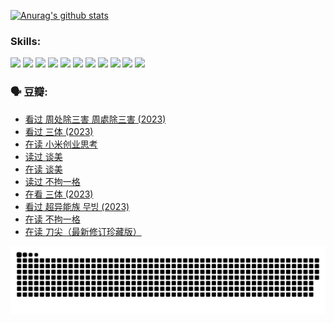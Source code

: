 
[![Anurag's github stats](https://github-readme-stats.vercel.app/api?username=w940853815)](https://github.com/anuraghazra/github-readme-stats)

### Skills:

<code><img height="32" src="https://cdn.jsdelivr.net/npm/simple-icons@v5/icons/python.svg"></code>
<code><img height="32" src="https://cdn.jsdelivr.net/npm/simple-icons@v5/icons/javascript.svg"></code>
<code><img height="32" src="https://cdn.jsdelivr.net/npm/simple-icons@v5/icons/django.svg"></code>
<code><img height="32" src="https://cdn.jsdelivr.net/npm/simple-icons@v5/icons/flask.svg"></code>
<code><img height="32" src="https://cdn.jsdelivr.net/npm/simple-icons@v5/icons/vuetify.svg"></code>
<code><img height="32" src="https://cdn.jsdelivr.net/npm/simple-icons@v5/icons/git.svg"></code>
<code><img height="32" src="https://cdn.jsdelivr.net/npm/simple-icons@v5/icons/docker.svg"></code>
<code><img height="32" src="https://cdn.jsdelivr.net/npm/simple-icons@v5/icons/postgresql.svg"></code>
<code><img height="32" src="https://cdn.jsdelivr.net/npm/simple-icons@v5/icons/elasticsearch.svg"></code>
<code><img height="32" src="https://cdn.jsdelivr.net/npm/simple-icons@v5/icons/macos.svg"></code>
<code><img height="32" src="https://cdn.jsdelivr.net/npm/simple-icons@v5/icons/linux.svg"></code>

### 🗣 豆瓣:

<!-- DOUBAN-ACTIVITIES:START -->
- [看过 周处除三害 周處除三害‎ (2023)](https://www.douban.com/people/136069238/status/4575646701/?_i=13197742)
- [看过 三体‎ (2023)](https://www.douban.com/people/136069238/status/4574263039/?_i=13197742)
- [在读 小米创业思考](https://www.douban.com/people/136069238/status/4572047905/?_i=13197742)
- [读过 谈美](https://www.douban.com/people/136069238/status/4572047629/?_i=13197742)
- [在读 谈美](https://www.douban.com/people/136069238/status/4560861771/?_i=13197742)
- [读过 不拘一格](https://www.douban.com/people/136069238/status/4560861445/?_i=13197742)
- [在看 三体‎ (2023)](https://www.douban.com/people/136069238/status/4558185093/?_i=13197742)
- [看过 超异能族 무빙‎ (2023)](https://www.douban.com/people/136069238/status/4556824186/?_i=13197743)
- [在读 不拘一格](https://www.douban.com/people/136069238/status/4541712161/?_i=13197743)
- [在读 刀尖（最新修订珍藏版）](https://www.douban.com/people/136069238/status/4541711339/?_i=13197743)
<!-- DOUBAN-ACTIVITIES:END -->


![Snake animation](https://raw.githubusercontent.com/w940853815/w940853815/output/github-contribution-grid-snake.svg)

<!--
**w940853815/w940853815** is a ✨ _special_ ✨ repository because its `README.md` (this file) appears on your GitHub profile.

Here are some ideas to get you started:

- 🔭 I’m currently working on ...
- 🌱 I’m currently learning ...
- 👯 I’m looking to collaborate on ...
- 🤔 I’m looking for help with ...
- 💬 Ask me about ...
- 📫 How to reach me: ...
- 😄 Pronouns: ...
- ⚡ Fun fact: ...
-->
